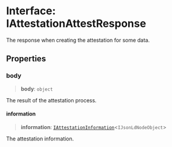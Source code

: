 # Interface: IAttestationAttestResponse

The response when creating the attestation for some data.

## Properties

### body

> **body**: `object`

The result of the attestation process.

#### information

> **information**: [`IAttestationInformation`](IAttestationInformation.md)\<`IJsonLdNodeObject`\>

The attestation information.
